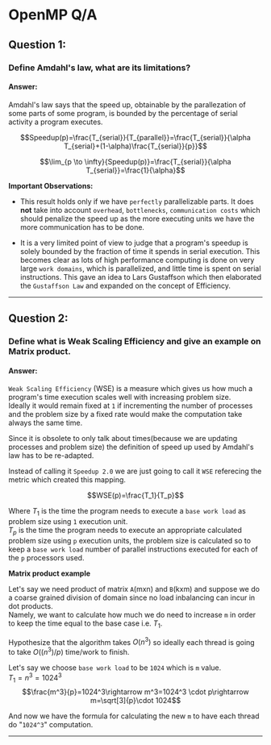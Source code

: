 # OpenMP Q/A

## Question 1:
### Define Amdahl's law, what are its limitations?
#### Answer:

Amdahl's law says that the speed up, obtainable by the parallezation of some parts of some program, is bounded by the percentage of serial activity a program executes.

$$Speedup(p)=\frac{T_{serial}}{T_{parallel}}=\frac{T_{serial}}{\alpha T_{serial}+(1-\alpha)\frac{T_{serial}}{p}}$$

$$\lim_{p \to \infty}{Speedup(p)}=\frac{T_{serial}}{\alpha T_{serial}}=\frac{1}{\alpha}$$

__Important Observations:__

- This result holds only if we have `perfectly` parallelizable parts. It does __not__ take into account `overhead`, `bottlenecks`, `communication costs` which should penalize the speed up as the more executing units we have the more communication has to be done.

- It is a very limited point of view to judge that a program's speedup is solely bounded by the fraction of time it spends in serial execution. This becomes clear as lots of high performance computing is done on very large `work domains`, which is parallelized, and little time is spent on serial instructions. This gave an idea to Lars Gustaffson which then elaborated the `Gustaffson Law` and expanded on the concept of Efficiency.
---

## Question 2:
### Define what is Weak Scaling Efficiency and give an example on Matrix product.
#### Answer:

`Weak Scaling Efficiency` (WSE) is a measure which gives us how much a program's time execution scales well with increasing problem size. <br>
Ideally it would remain fixed at `1` if incrementing the number of processes and the problem size by a fixed rate would make the computation take always the same time. <br>

Since it is obsolete to only talk about times(because we are updating processes and problem size) the definition of speed up used by Amdahl's law has to be re-adapted.

Instead of calling it `Speedup 2.0` we are just going to call it `WSE` referecing the metric which created this mapping.

$$WSE(p)=\frac{T_1}{T_p}$$

Where $T_1$ is the time the program needs to execute a `base work load` as problem size using `1` execution unit.<br>
$T_p$ is the time the program needs to execute an appropriate calculated problem size using `p` execution units, the problem size is calculated so to keep a `base work load` number of parallel instructions executed for each of the `p` processors used.

__Matrix product example__

Let's say we need product of matrix `A`(mxn) and `B`(kxm) and suppose we do a coarse grained division of domain since no load inbalancing can incur in dot products. <br>
Namely, we want to calculate how much we do need to increase `m` in order to keep the time equal to the base case i.e. $T_1$.

Hypothesize that the algorithm takes $O(n^3)$ so ideally each thread is going to take $O((n^3)/p)$ time/work to finish.

Let's say we choose `base work load` to be `1024` which is `m` value.<br>
$T_1=n^3=1024^3$
$$\frac{m^3}{p}=1024^3\rightarrow m^3=1024^3 \cdot p\rightarrow m=\sqrt[3]{p}\cdot 1024$$

And now we have the formula for calculating the new `m` to have each thread do "`1024^3`" computation.
 
---